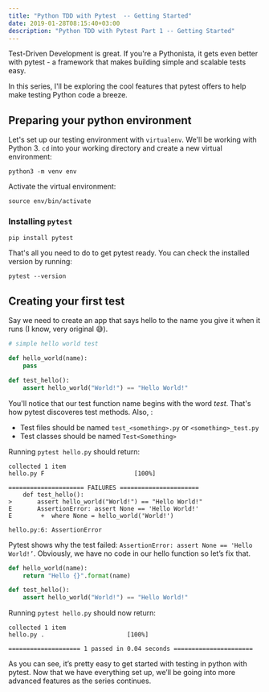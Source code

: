 ```yaml
---
title: "Python TDD with Pytest  -- Getting Started"
date: 2019-01-28T08:15:40+03:00
description: "Python TDD with Pytest Part 1 -- Getting Started"
---
```


Test-Driven Development is great. If you're a Pythonista, it gets even better with pytest - a framework that makes building simple and scalable tests easy.

In this series, I'll be exploring the cool features that pytest offers to help make testing Python code a breeze.

## Preparing your python environment

Let's set up our testing environment with `virtualenv`. We'll be working with Python 3. `cd` into your working directory and create a new virtual environment:

```shell
python3 -m venv env
```

Activate the virtual environment:

```shell
source env/bin/activate
```

### Installing `pytest`

```shell
pip install pytest
```

That's all you need to do to get pytest ready. You can check the installed version by running:

```shell
pytest --version
```

## Creating your first test

Say we need to create an app that says hello to the name you give it when it runs (I know, very original 😅).

```python
# simple hello world test

def hello_world(name):
    pass

def test_hello():
    assert hello_world("World!") == "Hello World!"
```

You'll notice that our test function name begins with the word _test_. That's how pytest discoveres test methods. Also, :

- Test files should be named `test_<something>.py` or `<something>_test.py`
- Test classes should be named `Test<Something>`

Running `pytest hello.py` should return:

```shell
collected 1 item
hello.py F                         [100%]

===================== FAILURES ======================
    def test_hello():
>       assert hello_world("World!") == "Hello World!"
E       AssertionError: assert None == 'Hello World!'
E        +  where None = hello_world('World!')

hello.py:6: AssertionError
```

Pytest shows why the test failed: `AssertionError: assert None == 'Hello World!’`. Obviously, we have no code in our hello function so let’s fix that.

```python
def hello_world(name):
    return "Hello {}".format(name)

def test_hello():
    assert hello_world("World!") == "Hello World!"
```

Running `pytest hello.py` should now return:

```shell
collected 1 item
hello.py .                       [100%]

==================== 1 passed in 0.04 seconds ======================
```

As you can see, it’s pretty easy to get started with testing in python with pytest. Now that we have everything set up, we’ll be going into more advanced features as the series continues.
